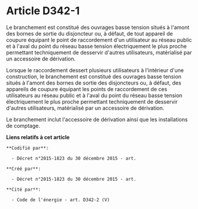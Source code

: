 # Article D342-1

Le branchement est constitué des ouvrages basse tension situés à l'amont des bornes de sortie du disjoncteur ou, à défaut, de
tout appareil de coupure équipant le point de raccordement d'un utilisateur au réseau public et à l'aval du point du réseau
basse tension électriquement le plus proche permettant techniquement de desservir d'autres utilisateurs, matérialisé par un
accessoire de dérivation.

Lorsque le raccordement dessert plusieurs utilisateurs à l'intérieur d'une construction, le branchement est constitué des
ouvrages basse tension situés à l'amont des bornes de sortie des disjoncteurs ou, à défaut, des appareils de coupure équipant
les points de raccordement de ces utilisateurs au réseau public et à l'aval du point du réseau basse tension électriquement
le plus proche permettant techniquement de desservir d'autres utilisateurs, matérialisé par un accessoire de dérivation.

Le branchement inclut l'accessoire de dérivation ainsi que les installations de comptage.

**Liens relatifs à cet article**

	**Codifié par**:

	  - Décret n°2015-1823 du 30 décembre 2015 - art.

	**Créé par**:

	  - Décret n°2015-1823 du 30 décembre 2015 - art.

	**Cité par**:

	  - Code de l'énergie - art. D342-2 (V)
